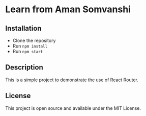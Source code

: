 # Learn from Aman Somvanshi

## Installation
- Clone the repository
- Run `npm install`
- Run `npm start`

## Description
This is a simple project to demonstrate the use of React Router.

## License
This project is open source and available under the MIT License.
```

